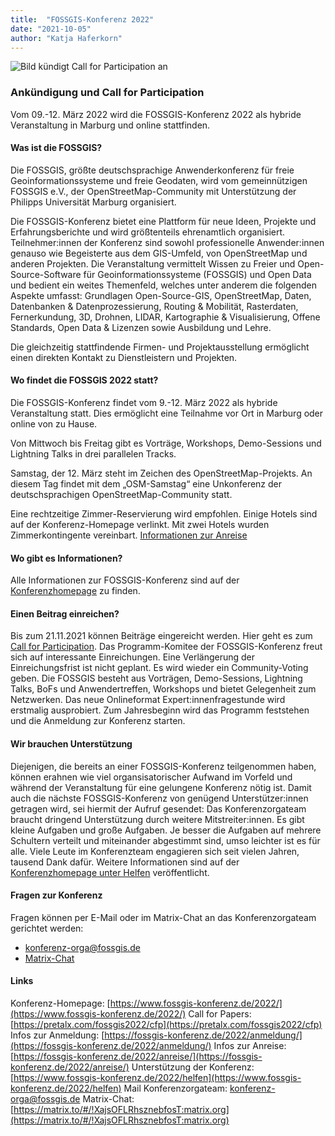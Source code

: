 ```yaml
---
title:  "FOSSGIS-Konferenz 2022"
date: "2021-10-05"
author: "Katja Haferkorn"
---
```


![Bild kündigt Call for Participation an](/news/images/2021_10_05_Ankuendigung_FOSSGIS2022.png "CfP")


### Ankündigung und Call for Participation

Vom 09.-12. März 2022 wird die FOSSGIS-Konferenz 2022 als hybride Veranstaltung in Marburg und online stattfinden.

#### Was ist die FOSSGIS?
Die FOSSGIS, größte deutschsprachige Anwenderkonferenz für freie Geoinformationssysteme und freie Geodaten, wird vom gemeinnützigen FOSSGIS e.V., der OpenStreetMap-Community mit Unterstützung der Philipps Universität Marburg organisiert.

Die FOSSGIS-Konferenz bietet eine Plattform für neue Ideen, Projekte und  Erfahrungsberichte und wird größtenteils ehrenamtlich organisiert. Teilnehmer:innen der Konferenz sind sowohl professionelle Anwender:innen genauso wie Begeisterte aus dem GIS-Umfeld, von OpenStreetMap und anderen Projekten.
Die Veranstaltung vermittelt Wissen zu Freier und Open-Source-Software für Geoinformationssysteme (FOSSGIS) und Open Data und bedient ein weites Themenfeld, welches unter anderem die folgenden Aspekte umfasst:  Grundlagen Open-Source-GIS,  OpenStreetMap, Daten, Datenbanken &  Datenprozessierung, Routing  & Mobilität, Rasterdaten,  Fernerkundung, 3D, Drohnen, LIDAR,  Kartographie & Visualisierung, Offene Standards, Open Data &  Lizenzen sowie Ausbildung und Lehre.

Die gleichzeitig stattfindende Firmen- und Projektausstellung ermöglicht einen direkten Kontakt zu Dienstleistern und Projekten.

#### Wo findet die FOSSGIS 2022 statt?
Die FOSSGIS-Konferenz findet vom 9.-12. März 2022 als hybride Veranstaltung statt. Dies ermöglicht eine Teilnahme vor Ort in Marburg oder online von zu Hause.

Von Mittwoch bis Freitag gibt es Vorträge, Workshops, Demo-Sessions und Lightning Talks in drei parallelen Tracks.

Samstag, der 12. März steht im Zeichen des OpenStreetMap-Projekts. An diesem Tag findet mit dem „OSM-Samstag“ eine Unkonferenz der deutschsprachigen OpenStreetMap-Community statt.

Eine rechtzeitige Zimmer-Reservierung wird empfohlen. Einige Hotels sind auf der Konferenz-Homepage verlinkt. Mit zwei Hotels wurden Zimmerkontingente vereinbart. [Informationen zur Anreise](https://fossgis-konferenz.de/2022/anreise/)

#### Wo gibt es Informationen?
Alle Informationen zur FOSSGIS-Konferenz sind auf der [Konferenzhomepage](https://www.fossgis-konferenz.de/2022/) zu finden.

#### Einen Beitrag einreichen?
Bis zum 21.11.2021 können Beiträge eingereicht werden. Hier geht es zum [Call for Participation](https://pretalx.com/fossgis2022/cfp).
Das Programm-Komitee der FOSSGIS-Konferenz freut sich auf interessante
Einreichungen. Eine Verlängerung der Einreichungsfrist ist nicht geplant.
Es wird wieder ein Community-Voting geben.
Die FOSSGIS besteht aus Vorträgen, Demo-Sessions, Lightning Talks, BoFs  und  Anwendertreffen, Workshops und bietet Gelegenheit zum Netzwerken. Das neue Onlineformat Expert:innenfragestunde wird erstmalig ausprobiert.
Zum Jahresbeginn wird das Programm feststehen und die Anmeldung zur Konferenz starten.

#### Wir brauchen Unterstützung
Diejenigen, die bereits an einer FOSSGIS-Konferenz teilgenommen haben, können erahnen wie viel organsisatorischer Aufwand im Vorfeld und während der Veranstaltung für eine gelungene Konferenz nötig ist. Damit auch die nächste FOSSGIS-Konferenz von genügend Unterstützer:innen getragen wird, sei hiermit der Aufruf gesendet:
Das Konferenzorgateam braucht dringend Unterstützung durch weitere Mitstreiter:innen. Es gibt kleine Aufgaben und große Aufgaben. Je besser die Aufgaben auf mehrere Schultern verteilt und miteinander abgestimmt sind, umso leichter ist es für alle. Viele Leute im Konferenzteam engagieren sich seit vielen Jahren, tausend Dank dafür.
Weitere Informationen sind auf der [Konferenzhomepage unter Helfen](https://www.fossgis-konferenz.de/2022/helfen) veröffentlicht.


#### Fragen zur Konferenz
Fragen können per E-Mail oder im Matrix-Chat an das Konferenzorgateam gerichtet werden:

   * [konferenz-orga@fossgis.de](mailto:konferenz-orga@fossgis.de?subject=Fragen_zur_Konferenz)
   * [Matrix-Chat](https://matrix.to/#/!XajsOFLRhsznebfosT:matrix.org)

#### Links
Konferenz-Homepage: [https://www.fossgis-konferenz.de/2022/](https://www.fossgis-konferenz.de/2022/)
Call for Papers: [https://pretalx.com/fossgis2022/cfp](https://pretalx.com/fossgis2022/cfp)
Infos zur Anmeldung: [https://fossgis-konferenz.de/2022/anmeldung/](https://fossgis-konferenz.de/2022/anmeldung/)
Infos zur Anreise: [https://fossgis-konferenz.de/2022/anreise/](https://fossgis-konferenz.de/2022/anreise/)
Unterstützung der Konferenz: [https://www.fossgis-konferenz.de/2022/helfen](https://www.fossgis-konferenz.de/2022/helfen)
Mail Konferenzorgateam: [konferenz-orga@fossgis.de](mailto:konferenz-orga@fossgis.de?subject=Fragen_zur_Konferenz)
Matrix-Chat: [https://matrix.to/#/!XajsOFLRhsznebfosT:matrix.org](https://matrix.to/#/!XajsOFLRhsznebfosT:matrix.org)
